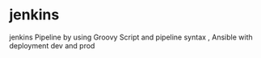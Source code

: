 # jenkins

jenkins Pipeline by using Groovy Script and pipeline syntax
,
Ansible with deployment dev and prod